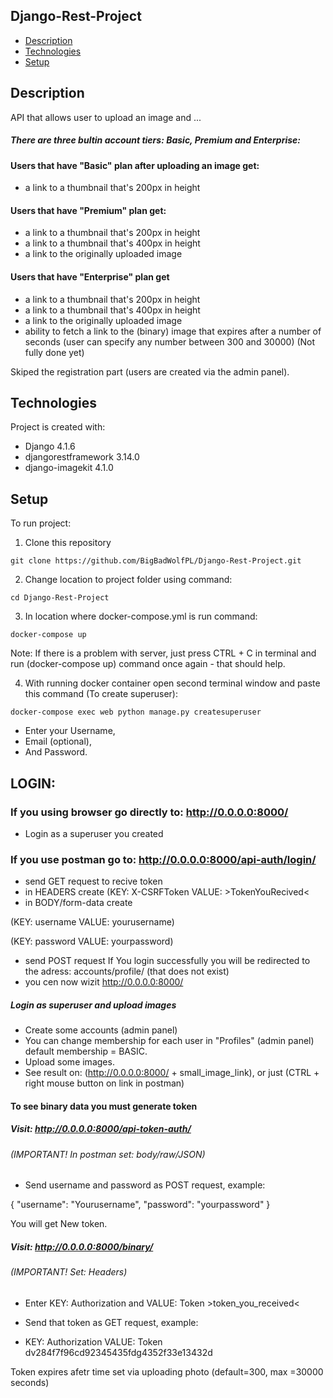 ## Django-Rest-Project

* [Description](#description)
* [Technologies](#technologies)
* [Setup](#setup)

## Description
API that allows user to upload an image and ...

##### There are three bultin account tiers: Basic, Premium and Enterprise:

#### Users that have "Basic" plan after uploading an image get: 
* a link to a thumbnail that's 200px in height

#### Users that have "Premium" plan get:
* a link to a thumbnail that's 200px in height
* a link to a thumbnail that's 400px in height
* a link to the originally uploaded image

#### Users that have "Enterprise" plan get
* a link to a thumbnail that's 200px in height
* a link to a thumbnail that's 400px in height
* a link to the originally uploaded image
* ability to fetch a link to the (binary) image that expires after a number of seconds (user can specify any number between 300 and 30000) (Not fully done yet)

Skiped the registration part (users are created via the admin panel).


	
## Technologies
Project is created with:
* Django 4.1.6
* djangorestframework 3.14.0
* django-imagekit 4.1.0


## Setup
To run project:

1) Clone this repository

```
git clone https://github.com/BigBadWolfPL/Django-Rest-Project.git

```
2) Change location to project folder using command:
```
cd Django-Rest-Project
```

3) In location where docker-compose.yml is run command:

```
docker-compose up
```

Note: If there is a problem with server, just press CTRL + C in terminal and run (docker-compose up) command once again - that should help.

4) With running docker container open second terminal window and paste this command (To create superuser):

```
docker-compose exec web python manage.py createsuperuser

```
* Enter your Username,
* Email (optional), 
* And Password.


## LOGIN:
### If you using browser go directly to: http://0.0.0.0:8000/
* Login as a superuser you created

### If you use postman go to: http://0.0.0.0:8000/api-auth/login/
* send GET request to recive token
* in HEADERS create (KEY: X-CSRFToken VALUE: >TokenYouRecived<
* in BODY/form-data create

(KEY: username VALUE: yourusername)

(KEY: password VALUE: yourpassword)
* send POST request
If You login successfully you will be redirected to the adress: accounts/profile/ (that does not exist)
* you cen now wizit http://0.0.0.0:8000/

##### Login as superuser and upload images

* Create some accounts (admin panel)
* You can change membership for each user in "Profiles" (admin panel) default membership = BASIC.
* Upload some images.
* See result on: (http://0.0.0.0:8000/   +   small_image_link), or just (CTRL + right mouse button on link in postman)


#### To see binary data you must generate token

##### Visit: http://0.0.0.0:8000/api-token-auth/
###### (IMPORTANT! In postman set: body/raw/JSON)
* Send username and password as POST request, example:


{
    "username":
        "Yourusername",
    "password":
        "yourpassword" 
}




You will get New token.

##### Visit: http://0.0.0.0:8000/binary/
###### (IMPORTANT! Set: Headers)
* Enter KEY: Authorization and VALUE: Token >token_you_received<
* Send that token as GET request, example:

* KEY: Authorization VALUE: Token dv284f7f96cd92345435fdg4352f33e13432d




Token expires afetr time set via uploading photo (default=300, max =30000 seconds)

